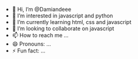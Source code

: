 - 👋 Hi, I’m @Damiandeee
- 👀 I’m interested in javascript and python
- 🌱 I’m currently learning html, css and javascript
- 💞️ I’m looking to collaborate on javascript
- 📫 How to reach me ...
- 😄 Pronouns: ...
- ⚡ Fun fact: ...

<!---
Damiandeee/Damiandeee is a ✨ special ✨ repository because its `README.md` (this file) appears on your GitHub profile.
You can click the Preview link to take a look at your changes.
--->
